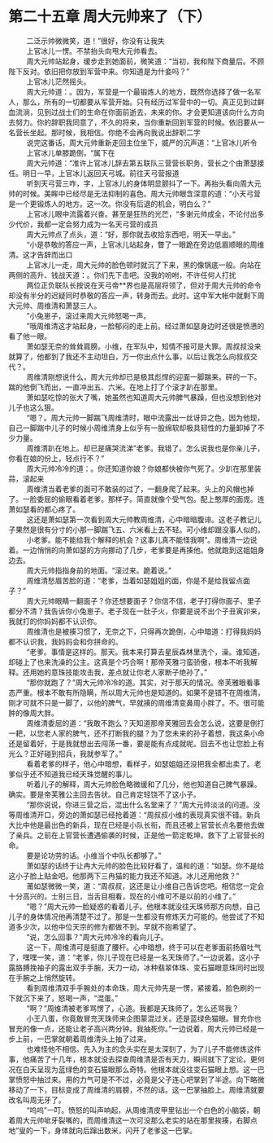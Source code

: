 <h1>第二十五章 周大元帅来了（下）</h1>
<div id="content">&nbsp&nbsp&nbsp&nbsp&nbsp&nbsp&nbsp&nbsp
 二泛示帅微微笑，道！”很好，你没有让我失
 <br/>&nbsp&nbsp&nbsp&nbsp&nbsp&nbsp&nbsp&nbsp
 上官冰儿一愣。不禁抬头向甩大元帅看去。
 <br/>&nbsp&nbsp&nbsp&nbsp&nbsp&nbsp&nbsp&nbsp
 周大元帅站起身，缓步走到她面前，微笑道：“当初，我和陛下商量后。不顾陛下反对。依旧把你放到军营中来。你知道是为什妾吗？”
 <br/>&nbsp&nbsp&nbsp&nbsp&nbsp&nbsp&nbsp&nbsp
 上官冰儿茫然摇头。
 <br/>&nbsp&nbsp&nbsp&nbsp&nbsp&nbsp&nbsp&nbsp
 周大元帅道：。因为，军营是一个最锻炼人的地方，既然你选择了做一名军人，那么，所有的一切都要从军营开始。只有经历过军营中的一切。真正见到过鲜血流淌，见到过战士们的生命在你面前逝去，未来的你。才会更知道该向什么方向去努力。你的辞职我同意了，不久的将来，当你重新回到军营的时候。依旧要从一名营长坐起。那时候，我相信。你绝不会再向我说出辞职二字
 <br/>&nbsp&nbsp&nbsp&nbsp&nbsp&nbsp&nbsp&nbsp
 说完这番话，周大元帅重新走回主位坐下，威严的沉声道：“上官冰儿听令
 <br/>&nbsp&nbsp&nbsp&nbsp&nbsp&nbsp&nbsp&nbsp
 上官冰儿单膝跪倒，“属下在
 <br/>&nbsp&nbsp&nbsp&nbsp&nbsp&nbsp&nbsp&nbsp
 周大元帅道：“准许上官冰儿辞去第五联队三营营长职务，营长之个由萧瑟接任。明日一早，上官冰儿返回天弓城。前往天弓营报道
 <br/>&nbsp&nbsp&nbsp&nbsp&nbsp&nbsp&nbsp&nbsp
 听到天弓营三咋，字，上官冰儿的身体明显颤抖了一下。再抬头看向周大元帅的时候。美眸中已经尽是无法抑制的喜色。周大元帅眼含深意的道：“小天弓营是一个更锻炼人的地方。这一次。你没有后退的机会，明白么？”
 <br/>&nbsp&nbsp&nbsp&nbsp&nbsp&nbsp&nbsp&nbsp
 上官冰儿眼中流露着兴奋。甚至是狂热的光芒，“多谢元帅成全，不论付出多少代价，我都一定会努力成为一名天弓营的成员
 <br/>&nbsp&nbsp&nbsp&nbsp&nbsp&nbsp&nbsp&nbsp
 周大元帅点了点头，道：“好，那你就去收拾东西吧，明天一早出。”
 <br/>&nbsp&nbsp&nbsp&nbsp&nbsp&nbsp&nbsp&nbsp
 “小是恭敬的答应一声，上官冰儿站起身，瞥了一眼跪在旁边低眉顺眼的周维清。这才告辞而出口
 <br/>&nbsp&nbsp&nbsp&nbsp&nbsp&nbsp&nbsp&nbsp
 上官冰儿一走，周大元帅的脸色顿时就沉了下来，黑的像锅底一般。向站在两侧的高升、钱战天道：。你们先下击吧。没我的吩咐，不许任何人打扰
 <br/>&nbsp&nbsp&nbsp&nbsp&nbsp&nbsp&nbsp&nbsp
 两位正负联队长按说在天弓帝**界也是高层将领了，但对于周大元帅的命令却没有半分的迟疑同时恭敬的答应一声，转身而去。此时。这中军大帐中就剩下周大元帅、周维清和萧瑟三人。
 <br/>&nbsp&nbsp&nbsp&nbsp&nbsp&nbsp&nbsp&nbsp
 ”小兔崽子，滚过来周大元帅怒喝一声。
 <br/>&nbsp&nbsp&nbsp&nbsp&nbsp&nbsp&nbsp&nbsp
 ”哦周维清这才站起身，一脸郁闷的走上前。经过萧如瑟身边时还很是愤懑的看了他一眼。
 <br/>&nbsp&nbsp&nbsp&nbsp&nbsp&nbsp&nbsp&nbsp
 萧如瑟无奈的耸耸肩膀。小维，在军队中，知情不报可是大罪。周叔叔没来就算了，他都到了我还不主动坦白，万一你出点什么事，以后让我怎么向叔叔交代？。
 <br/>&nbsp&nbsp&nbsp&nbsp&nbsp&nbsp&nbsp&nbsp
 周维清刚想说什么，周大元帅却已是极其彪悍的迎面一脚踹来。砰的一下。踹的他倒飞而出，一直冲出五、六米。在地上打了个滚才趴在那里。
 <br/>&nbsp&nbsp&nbsp&nbsp&nbsp&nbsp&nbsp&nbsp
 萧如瑟吃惊的张大了嘴，她虽然也知道周大元帅脾气暴躁，但也没想到他对儿子也这么狠。
 <br/>&nbsp&nbsp&nbsp&nbsp&nbsp&nbsp&nbsp&nbsp
 “嗯？。周大元帅一脚踹飞周维清时，眼中流露出一丝讶异之色，因为他现，自己一脚踹中儿子的时候小周维清身上似乎有一股绵软却极具韧性的力量卸掉了不少力量。
 <br/>&nbsp&nbsp&nbsp&nbsp&nbsp&nbsp&nbsp&nbsp
 周维清趴在地上。却已是痛哭流涕”老爹。我错了。怎么说我也是你亲儿子，你看在娘的份上，轻点行不？”
 <br/>&nbsp&nbsp&nbsp&nbsp&nbsp&nbsp&nbsp&nbsp
 周大元帅冷冷的道：。你还知道你娘？你娘都快被你气死了。少趴在那里装蒜，滚起来
 <br/>&nbsp&nbsp&nbsp&nbsp&nbsp&nbsp&nbsp&nbsp
 周维清当着老爹的面可不敢装的过了，一翻身爬了起来。头上的风帽也掉了。一脸委屈的偷眼看着老爹。那样子。简直就像个受气包。配上憨厚的面庞。连萧如瑟看的都心疼了。
 <br/>&nbsp&nbsp&nbsp&nbsp&nbsp&nbsp&nbsp&nbsp
 这还是萧如瑟第一次看到周大元帅教周维清，心中暗暗腹诽。这老子教记儿子果然是很有分寸的小那一脚踹飞五、六米看上去不轻。可小维却跟没事人似的。
 <br/>&nbsp&nbsp&nbsp&nbsp&nbsp&nbsp&nbsp&nbsp
 小老爹。能不能给我个解释的机会？这事儿真不能怪我啊”。周维清一边说着。一边悄悄的向萧如瑟的方向挪动了几步，老爹要是再揍他。他就跑到这姐姐身边去。
 <br/>&nbsp&nbsp&nbsp&nbsp&nbsp&nbsp&nbsp&nbsp
 周大元帅指指身前的地面。“滚过来。跪着说。”
 <br/>&nbsp&nbsp&nbsp&nbsp&nbsp&nbsp&nbsp&nbsp
 周维清愁眉苦脸的道：“老爹，当着如瑟姐姐的面，你是不是给我留点面子？”
 <br/>&nbsp&nbsp&nbsp&nbsp&nbsp&nbsp&nbsp&nbsp
 周大元帅眼睛一翻面子？你还想要面子？你信不信，老子打得你面子、里子都分不清？我告诉你小兔崽子。老子现在一肚子火，你要是说不出个子丑寅卯来，我就打的你妈妈都不认识你。
 <br/>&nbsp&nbsp&nbsp&nbsp&nbsp&nbsp&nbsp&nbsp
 周维清也是被揍习惯了，无奈之下，只得再次跪倒，心中暗道：打得我妈妈都不认识我，我妈妈会和你拼命的。
 <br/>&nbsp&nbsp&nbsp&nbsp&nbsp&nbsp&nbsp&nbsp
 “老爹。事情是这样的。那天。我本来打算去星辰森林里洗个，澡。谁知道，却碰上了也来洗澡的公主。这真是个巧合啊！那帝芙雅刁蛮骄傲，根本不听我解释。还用她的意珠技能攻击我，差点就让你老人家断子绝孙了。”
 <br/>&nbsp&nbsp&nbsp&nbsp&nbsp&nbsp&nbsp&nbsp
 “那你就跑了？”周大元帅冷冷的道。其实，对于那天的情况。帝芙雅眼看事态严重。根本不敢有所隐瞒，所以周大元帅也是知道的。如果不是错不在周维清，刚才可就不只是一脚了，以他的脾气，早就揍的周维清变鼻周小胖了。不。很可能肿的像周大胖。
 <br/>&nbsp&nbsp&nbsp&nbsp&nbsp&nbsp&nbsp&nbsp
 周维清委屈的道：“我敢不跑么？天知道那帝芙雅回去会怎么说，这要是倒打一耙，以您老人家的脾气，还不打断我的腿？为了您未来的孙子着想，我这条小命还是留着好，于是我就想出去闯荡一番，要是能有点成就呢。回去不也让您脸上有光么？正好碰到招兵，我就参军了。”
 <br/>&nbsp&nbsp&nbsp&nbsp&nbsp&nbsp&nbsp&nbsp
 看着老爹的样子，他心中暗想，看样子，如瑟姐姐还没把我全都出卖了。老爹似乎还不知道我已经天珠觉醒的事儿。
 <br/>&nbsp&nbsp&nbsp&nbsp&nbsp&nbsp&nbsp&nbsp
 听着儿子的解释，周大元帅脸色略微缓和了几分，他也知道自己脾气暴躁。确实。要是帝芙雅公主回去告状。自己肯定轻饶不了这小子。
 <br/>&nbsp&nbsp&nbsp&nbsp&nbsp&nbsp&nbsp&nbsp
 “那你说说，你进三营之后，混出什么名堂来了？”周大元帅淡淡的问道。没等周维清开口，旁边的萧如瑟已经抢着道：“周叔叔小维的表现真实很不错。新兵大比中他是最出色的新兵，现在已经是小队长衔，而且还被上官营长点名要他去做了亲兵。之前在上官营长遭遇偷袭的时候，正是他一箭定乾坤。救下了上官营长的命。
 <br/>&nbsp&nbsp&nbsp&nbsp&nbsp&nbsp&nbsp&nbsp
 要是论功劳的话。小维当个中队长都够了。”
 <br/>&nbsp&nbsp&nbsp&nbsp&nbsp&nbsp&nbsp&nbsp
 萧如瑟的话终于让冉大元帅的脸色比较好看了，温和的道：“如瑟。你不是给这小子脸上贴金吧。他那两下三冉猫的能力我还不知道。冰儿还用他救？”
 <br/>&nbsp&nbsp&nbsp&nbsp&nbsp&nbsp&nbsp&nbsp
 莆如瑟微微一笑，道：“周叔叔，这还是让小维自己告诉您吧。相信您一定会十分高兴的。士别三日，当舌目相看，现在的小维可不是以前的小维了。”
 <br/>&nbsp&nbsp&nbsp&nbsp&nbsp&nbsp&nbsp&nbsp
 ”嗯？”周大元帅一脸疑惑的看着儿子。他根本就没往天珠师那方向想，自己儿子的身体情况他再清楚不过了。那是一生都没有修炼天力可能的。他尝试了不知道多少次，以他中位天宗的修为都做不到。早就不抱希望了。
 <br/>&nbsp&nbsp&nbsp&nbsp&nbsp&nbsp&nbsp&nbsp
 “说，怎么回事？”周大元帅冷冷的看向儿子。
 <br/>&nbsp&nbsp&nbsp&nbsp&nbsp&nbsp&nbsp&nbsp
 这一下，周维清可是挺直了腰杆。心中暗想，终于可以在老爹面前扬眉吐气了，嘿嘿一笑，道：“老爹，你儿子现在已经是一名天珠师了。”一边说着。这小子露胳膊挽袖子的露出双手手腕，天力一动，冰种翡翠体珠、变石猫眼意珠同时出现在手腕之上悄然旋转。
 <br/>&nbsp&nbsp&nbsp&nbsp&nbsp&nbsp&nbsp&nbsp
 看到周维清双手手腕处的本命珠，周大元帅先是一愣，紧接着。脸色刷的一下就沉下来了，怒喝一声，“混蛋。”
 <br/>&nbsp&nbsp&nbsp&nbsp&nbsp&nbsp&nbsp&nbsp
 “啊？”周维清被老爹骂愣了，心道。我都是天珠师了，怎么还骂我？
 <br/>&nbsp&nbsp&nbsp&nbsp&nbsp&nbsp&nbsp&nbsp
 小王八蛋，你竟敢冒充天珠师来企图蒙混过关。还是蓝绿色猫眼。冒充你也冒充的像一点，还能让老子高兴两分钟。我抽死你。”一边说着，周大元帅已经是一步上前，一巴掌就朝着周维清头上抽了过来。
 <br/>&nbsp&nbsp&nbsp&nbsp&nbsp&nbsp&nbsp&nbsp
 也难怪他不相信。先入为主的念头实在是太深刻了，为了儿子不能修炼这件事，他痛苦了十几年，根本就没去探查周维清是否有天力，瞬间就下了定论。更何况在白天呈现为蓝绿色的变石猫眼那么奇特。他根本就没往变石猫眼上想。这一巴掌愤怒中抽过来。用的力气可是不不过，必竟是父子连心吧掌到了半途。向下略微移动了一下，目标变成了周维清的肩膀，不然的话。这一巴掌抽脸上。周维清就要改名叫周无牙了。
 <br/>&nbsp&nbsp&nbsp&nbsp&nbsp&nbsp&nbsp&nbsp
 “呜呜”一叮。愤怒的叫声响起，从周维清皮甲里钻出一个白色的小脑袋，朝着周大元帅呲牙裂嘴的，而周维清这一次可没那么老实的站在那里挨揍，右脚点地”叟的一下，身体就向后蹿出数米，闪开了老爹这一巴掌。
 <br/>&nbsp&nbsp&nbsp&nbsp&nbsp&nbsp&nbsp&nbsp
 <br/>&nbsp&nbsp&nbsp&nbsp&nbsp&nbsp&nbsp&nbsp
</div>
